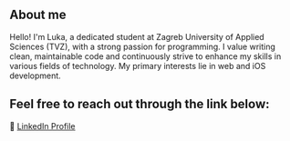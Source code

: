 ## About me
Hello! I'm Luka, a dedicated student at Zagreb University of Applied Sciences (TVZ), with a strong passion for programming. I value writing clean, maintainable code and continuously strive to enhance my skills in various fields of technology. My primary interests lie in web and iOS development.

## Feel free to reach out through the link below:

🔗 [LinkedIn Profile](https://www.linkedin.com/in/vinceljluka/)


<!--
**vinceljluka/vinceljluka** is a ✨ _special_ ✨ repository because its `README.md` (this file) appears on your GitHub profile.

Here are some ideas to get you started:

- 🔭 I’m currently working on ...
- 🌱 I’m currently learning ...
- 👯 I’m looking to collaborate on ...
- 🤔 I’m looking for help with ...
- 💬 Ask me about ...
- 📫 How to reach me: ...
- 😄 Pronouns: ...
- ⚡ Fun fact: ...
-->
